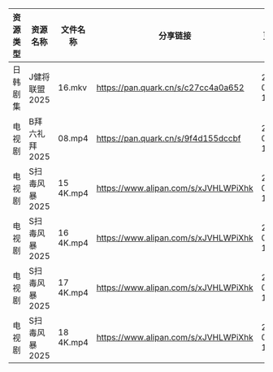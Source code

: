 | 资源类型 | 资源名称      | 文件名称      | 分享链接                                 | 更新时间                |
| ---- | --------- | --------- | ------------------------------------ | ------------------- |
| 日韩剧集 | J健将联盟2025 | 16.mkv    | https://pan.quark.cn/s/c27cc4a0a652  | 2025-07-21 10:23:10 |
| 电视剧  | B拜六礼拜2025 | 08.mp4    | https://pan.quark.cn/s/9f4d155dccbf  | 2025-07-21 10:18:55 |
| 电视剧  | S扫毒风暴2025 | 15 4K.mp4 | https://www.alipan.com/s/xJVHLWPiXhk | 2025-07-21 10:02:58 |
| 电视剧  | S扫毒风暴2025 | 16 4K.mp4 | https://www.alipan.com/s/xJVHLWPiXhk | 2025-07-21 10:02:57 |
| 电视剧  | S扫毒风暴2025 | 17 4K.mp4 | https://www.alipan.com/s/xJVHLWPiXhk | 2025-07-21 10:02:57 |
| 电视剧  | S扫毒风暴2025 | 18 4K.mp4 | https://www.alipan.com/s/xJVHLWPiXhk | 2025-07-21 10:02:56 |
